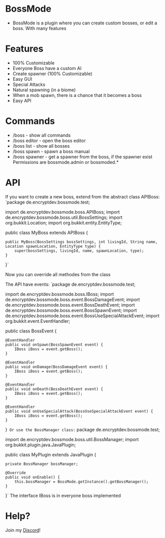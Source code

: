 # BossMode
- BossMode is a plugin where you can create custom bosses, or edit a boss. With many features

# Features
- 100% Customizable
- Everyone Boss have a custom AI
- Create spawner (100% Customizable)
- Easy GUI
- Special Attacks
- Natural spawning (in a biome)
- When a mob spawn, there is a chance that it becomes a boss
- Easy API

# Commands
- /boss - show all commands
- /boss editor - open the boss editor
- /boss list - show all bosses
- /boss spawn <id> - spawn a boss manual
- /boss spawner <id> - get a spawner from the boss, if the spawner exist
Permissions are bossmode.admin or bossmoded.*

# API
If you want to create a new boss, extend from the abstract class APIBoss:
`package de.encryptdev.bossmode.test;

import de.encryptdev.bossmode.boss.APIBoss;
import de.encryptdev.bossmode.boss.util.BossSettings;
import org.bukkit.Location;
import org.bukkit.entity.EntityType;

public class MyBoss extends APIBoss {
 
    public MyBoss(BossSettings bossSettings, int livingId, String name, Location spawnLocation, EntityType type) {
        super(bossSettings, livingId, name, spawnLocation, type);
    }
}`

Now you can override all methodes from the class

The API have events:
`package de.encryptdev.bossmode.test;

import de.encryptdev.bossmode.boss.IBoss;
import de.encryptdev.bossmode.boss.event.BossDamageEvent;
import de.encryptdev.bossmode.boss.event.BossDeathEvent;
import de.encryptdev.bossmode.boss.event.BossSpawnEvent;
import de.encryptdev.bossmode.boss.event.BossUseSpecialAttackEvent;
import org.bukkit.event.EventHandler;

public class BossEvent {
 
    @EventHandler
    public void onSpawn(BossSpawnEvent event) {
        IBoss iBoss = event.getBoss();
    }
 
    @EventHandler
    public void onDamage(BossDamageEvent event) {
        IBoss iBoss = event.getBoss();
    }
 
    @EventHandler
    public void onDeath(BossDeathEvent event) {
        IBoss iBoss = event.getBoss();
    }
 
    @EventHandler
    public void onUseSpecialAttack(BossUseSpecialAttackEvent event) {
        IBoss iBoss = event.getBoss();
    }
 
}`
Or use the BossManager class:`
package de.encryptdev.bossmode.test;

import de.encryptdev.bossmode.boss.util.BossManager;
import org.bukkit.plugin.java.JavaPlugin;

public class MyPlugin extends JavaPlugin {

    private BossManager bossManager;
 
    @Override
    public void onEnable() {
        this.bossManager = BossMode.getInstance().getBossManager();
    }
}`
The interface IBoss is in everyone boss implemented

# Help?
Join my [Discord](https://discord.gg/NUPDFR7)!
